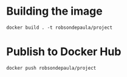 # Building the image
```
docker build . -t robsondepaula/project
```
# Publish to Docker Hub
```
docker push robsondepaula/project
```